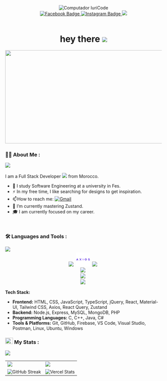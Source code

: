 <div id="header" align="center">
  <img src="https://raw.githubusercontent.com/MicaelliMedeiros/micaellimedeiros/master/image/computer-illustration.png" min-width="400px" max-width="300px" width="300px" alt="Computador IuriCode">
  <div id="badges">
      <a href="https://www.facebook.com/imade.rouah?mibextid=ZbWKwL">
      <img src="https://img.shields.io/badge/Facebook-blue?style=for-the-badge&logo=facebook&logoColor=white" alt="Facebook Badge"/>
      </a>
      <a href="https://www.instagram.com/the_mad_visionary?igsh=MTY3cTV3cTJpNzlzOA==">
      <img src="https://img.shields.io/badge/Instagram-red?style=for-the-badge&logo=instagram&logoColor=white" alt="Instagram Badge"/>
      </a>
      <a href="https://www.linkedin.com/in/imad-rouah-94273b244/">
        <img src="https://img.shields.io/badge/LinkedIn-0077B5?style=for-the-badge&logo=linkedin&logoColor=white" />
      </a>
  </div>
  <img src="https://komarev.com/ghpvc/?username=rouahimad" alt=""/>
  <h1>
  hey there
  <img src="https://media.giphy.com/media/hvRJCLFzcasrR4ia7z/giphy.gif" width="30px"/>
  </h1>
</div>
<div align="center">
  <img src="https://media.giphy.com/media/v1.Y2lkPTc5MGI3NjExemRrc3lxMHc3dW5wd2lvYndleXp4M3htanRvbDg1NjBsNDR6ZG5tZiZlcD12MV9pbnRlcm5hbF9naWZfYnlfaWQmY3Q9Zw/SWoSkN6DxTszqIKEqv/giphy.gif" width="600" height="300">
</div>

### :man_technologist: About Me :
<img src="https://user-images.githubusercontent.com/73097560/115834477-dbab4500-a447-11eb-908a-139a6edaec5c.gif">

I am a Full Stack Developer <img src="https://media.giphy.com/media/WUlplcMpOCEmTGBtBW/giphy.gif" width="30"> from Morocco.
- :telescope: I study Software Engineering at a university in Fes.
- :zap: In my free time, I like searching for designs to get inspiration.
- :mailbox:How to reach me: [![Gmail](https://img.shields.io/badge/gmail-orange?style=flat&logo=email&logoColor=white)](mailto:irouah2@gmail.com)
- 🌱 I’m currently mastering Zustand.
- 🎓 I am currently focused on my career.
<br>

### :hammer_and_wrench: Languages and Tools :
<img src="https://user-images.githubusercontent.com/73097560/115834477-dbab4500-a447-11eb-908a-139a6edaec5c.gif">

<!-- Tech Stack (Machine Readable) -->
<!-- 
Frontend: HTML, CSS, JavaScript, TypeScript, jQuery, React, Material-UI, Tailwind CSS, Axios, React Query, Zustand
Backend: Node.js, Express, MySQL, MongoDB, PHP
Programming Languages: C, C++, Java, C#
Tools: Git, GitHub, Firebase, VS Code, Visual Studio, Postman, Linux, Ubuntu, Windows
-->

<div align="center">
  <img src="https://skillicons.dev/icons?i=html,css,js,ts,jquery,react,materialui,tailwind" />&nbsp;
  <img src="https://github.com/devicons/devicon/blob/master/icons/axios/axios-plain-wordmark.svg" title="axios" alt="axios" width="45" height="45"/>&nbsp;
  <img src="https://go-skill-icons.vercel.app/api/icons?i=reactquery,zustand&titles=true" />&nbsp;
  <br/>
  <img src="https://skillicons.dev/icons?i=nodejs,express,mysql,mongodb,php" />&nbsp;
  <br/>
  <img src="https://skillicons.dev/icons?i=c,cpp,java,cs" />&nbsp;
  <br/>
  <img src="https://skillicons.dev/icons?i=git,github,firebase,vscode,visualstudio,postman,linux,ubuntu,windows" />&nbsp;
</div>

**Tech Stack:**
- **Frontend:** HTML, CSS, JavaScript, TypeScript, jQuery, React, Material-UI, Tailwind CSS, Axios, React Query, Zustand
- **Backend:** Node.js, Express, MySQL, MongoDB, PHP
- **Programming Languages:** C, C++, Java, C#
- **Tools & Platforms:** Git, GitHub, Firebase, VS Code, Visual Studio, Postman, Linux, Ubuntu, Windows 

### <img src="https://media.giphy.com/media/cj87CxfRtrUifF3Ryk/giphy.gif" width="25px" height="20px"> My Stats :
<img src="https://user-images.githubusercontent.com/73097560/115834477-dbab4500-a447-11eb-908a-139a6edaec5c.gif">
<table>
  <tr>
    <td >
      <img src="https://github-profile-trophy.vercel.app/?username=rouahimad&theme=onedark&row=2&column=4" />
    </td>
    <td>
      <img src="https://github-readme-stats.vercel.app/api/top-langs/?username=rouahimad&layout=compact&card_width=470&langs_count=13&theme=dracula" />
    </td>
  </tr>
  <tr>
    <td><img src="https://github-readme-streak-stats.herokuapp.com/?user=RouahImad&theme=dark&background=000000" alt="GitHub Streak" /></td>
    <td><img src="https://github-readme-stats.vercel.app/api?username=RouahImad&show_icons=true&theme=neon&cache_seconds=86400" alt="Vercel Stats" /></td>
  </tr>
</table>

<!--

- 🤔 I’m looking for help with ...
- 💬 Ask me about ...
- ⚡ Fun fact: ...
-->
